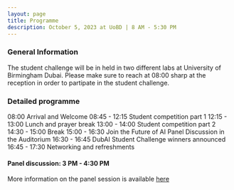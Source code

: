 ```yaml
---
layout: page
title: Programme
description: October 5, 2023 at UoBD | 8 AM - 5:30 PM
---
```


### General Information
The student challenge will be in held in two different labs at University of Birmingham Dubai. 
Please make sure to reach at 08:00 sharp at the reception in order to partipate in the student challenge. 

### Detailed programme 
08:00 Arrival and Welcome
08:45 - 12:15 Student competition part 1
12:15 - 13:00 Lunch and prayer break
13:00 - 14:00 Student competition part 2
14:30 - 15:00 Break 
15:00 - 16:30 Join the Future of AI Panel Discussion in the Auditorium
16:30 - 16:45 DubAI Student Challenge winners announced
16:45 - 17:30 Networking and refreshments 



#### Panel discussion: 3 PM - 4:30 PM <br>
More information on the panel session is available [here](https://www.birmingham.ac.uk/dubai/events/2023/the-future-of-ai-in-education.aspx)

